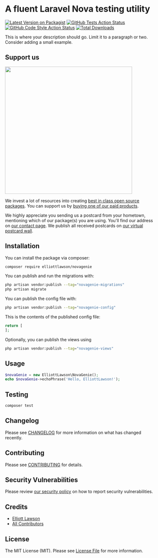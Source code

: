 
# A fluent Laravel Nova testing utility

[![Latest Version on Packagist](https://img.shields.io/packagist/v/elliottlawson/novagenie.svg?style=flat-square)](https://packagist.org/packages/elliottlawson/novagenie)
[![GitHub Tests Action Status](https://img.shields.io/github/workflow/status/elliottlawson/novagenie/run-tests?label=tests)](https://github.com/elliottlawson/novagenie/actions?query=workflow%3Arun-tests+branch%3Amain)
[![GitHub Code Style Action Status](https://img.shields.io/github/workflow/status/elliottlawson/novagenie/Check%20&%20fix%20styling?label=code%20style)](https://github.com/elliottlawson/novagenie/actions?query=workflow%3A"Check+%26+fix+styling"+branch%3Amain)
[![Total Downloads](https://img.shields.io/packagist/dt/elliottlawson/novagenie.svg?style=flat-square)](https://packagist.org/packages/elliottlawson/novagenie)

This is where your description should go. Limit it to a paragraph or two. Consider adding a small example.

## Support us

[<img src="https://github-ads.s3.eu-central-1.amazonaws.com/NovaGenie.jpg?t=1" width="419px" />](https://spatie.be/github-ad-click/NovaGenie)

We invest a lot of resources into creating [best in class open source packages](https://spatie.be/open-source). You can support us by [buying one of our paid products](https://spatie.be/open-source/support-us).

We highly appreciate you sending us a postcard from your hometown, mentioning which of our package(s) you are using. You'll find our address on [our contact page](https://spatie.be/about-us). We publish all received postcards on [our virtual postcard wall](https://spatie.be/open-source/postcards).

## Installation

You can install the package via composer:

```bash
composer require elliottlawson/novagenie
```

You can publish and run the migrations with:

```bash
php artisan vendor:publish --tag="novagenie-migrations"
php artisan migrate
```

You can publish the config file with:

```bash
php artisan vendor:publish --tag="novagenie-config"
```

This is the contents of the published config file:

```php
return [
];
```

Optionally, you can publish the views using

```bash
php artisan vendor:publish --tag="novagenie-views"
```

## Usage

```php
$novaGenie = new ElliottLawson\NovaGenie();
echo $novaGenie->echoPhrase('Hello, ElliottLawson!');
```

## Testing

```bash
composer test
```

## Changelog

Please see [CHANGELOG](CHANGELOG.md) for more information on what has changed recently.

## Contributing

Please see [CONTRIBUTING](https://github.com/spatie/.github/blob/main/CONTRIBUTING.md) for details.

## Security Vulnerabilities

Please review [our security policy](../../security/policy) on how to report security vulnerabilities.

## Credits

- [Elliott Lawson](https://github.com/elliottlawson)
- [All Contributors](../../contributors)

## License

The MIT License (MIT). Please see [License File](LICENSE.md) for more information.
